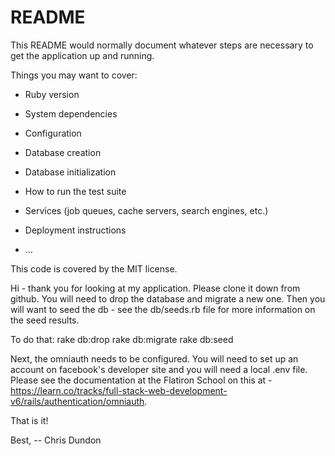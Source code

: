 # README

This README would normally document whatever steps are necessary to get the
application up and running.

Things you may want to cover:

* Ruby version

* System dependencies

* Configuration

* Database creation

* Database initialization

* How to run the test suite

* Services (job queues, cache servers, search engines, etc.)

* Deployment instructions

* ...

This code is covered by the MIT license.

Hi - thank you for looking at my application.  Please clone it down from github.  You will need to drop the database and migrate a new one.  Then you will want to seed the db - see the db/seeds.rb file for more information on the seed results.

To do that:
rake db:drop
rake db:migrate
rake db:seed

Next, the omniauth needs to be configured.  You will need to set up an account on facebook's developer site and you will need a local .env file.  Please see the documentation at the Flatiron School on this at - https://learn.co/tracks/full-stack-web-development-v6/rails/authentication/omniauth.

That is it!

Best,
-- Chris Dundon
